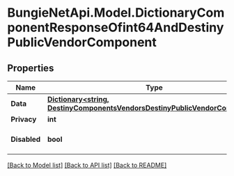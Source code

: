 # BungieNetApi.Model.DictionaryComponentResponseOfint64AndDestinyPublicVendorComponent
## Properties

Name | Type | Description | Notes
------------ | ------------- | ------------- | -------------
**Data** | [**Dictionary&lt;string, DestinyComponentsVendorsDestinyPublicVendorComponent&gt;**](DestinyComponentsVendorsDestinyPublicVendorComponent.md) |  | [optional] 
**Privacy** | **int** |  | [optional] 
**Disabled** | **bool** | If true, this component is disabled. | [optional] 

[[Back to Model list]](../README.md#documentation-for-models) [[Back to API list]](../README.md#documentation-for-api-endpoints) [[Back to README]](../README.md)

